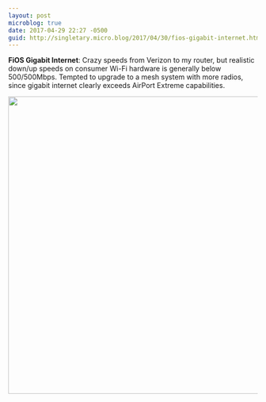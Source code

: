 ```yaml
---
layout: post
microblog: true
date: 2017-04-29 22:27 -0500
guid: http://singletary.micro.blog/2017/04/30/fios-gigabit-internet.html
---
```

**FiOS Gigabit Internet**: Crazy speeds from Verizon to my router, but realistic down/up speeds on consumer Wi-Fi hardware is generally below 500/500Mbps. Tempted to upgrade to a mesh system with more radios, since gigabit internet clearly exceeds AirPort Extreme capabilities.

<img src="https://singletary.me/uploads/2017/9afb804415.jpg" width="600" height="600" style="height: auto" />
